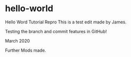 # hello-world
Hello Word Tutorial Repro
This is a test edit made by James.

Testing the branch and commit features in GitHub!

March 2020

Further Mods made.

